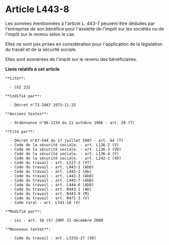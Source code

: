 # Article L443-8

Les sommes mentionnées à l'article L. 443-7 peuvent être déduites par l'entreprise de son bénéfice pour l'assiette de l'impôt
sur les sociétés ou de l'impôt sur le revenu selon le cas.

Elles ne sont pas prises en considération pour l'application de la législation du travail et de la sécurité sociale.

Elles sont exonérées de l'impôt sur le revenu des bénéficiaires.

**Liens relatifs à cet article**

	**Cite**:

	  - CGI 231

	**Codifié par**:

	  - Décret n°73-1047 1973-11-15

	**Anciens textes**:

	  - Ordonnance n°86-1134 du 21 octobre 1986 - art. 28 (T)

	**Cité par**:

	  - Décret n°87-544 du 17 juillet 1987 - art. 44 (T)
	  - Code de la sécurité sociale. - art. L136-2 (V)
	  - Code de la sécurité sociale. - art. L136-3 (VD)
	  - Code de la sécurité sociale. - art. L136-4 (V)
	  - Code de la sécurité sociale. - art. L242-1 (VD)
	  - Code du travail - art. L227-1 (VT)
	  - Code du travail - art. L443-1 (AbD)
	  - Code du travail - art. L443-2 (Ab)
	  - Code du travail - art. L443-3 (AbD)
	  - Code du travail - art. L443-7 (AbD)
	  - Code du travail - art. L444-6 (AbD)
	  - Code du travail - art. R443-1 (Ab)
	  - Code du travail - art. R443-9 (M)
	  - Code du travail - art. R471-3 (V)
	  - Code rural - art. L741-10 (V)

	**Modifié par**:

	  - Loi - art. 10 (V) JORF 31 décembre 2000

	**Nouveaux textes**:

	  - Code du travail - art. L3332-27 (VD)
